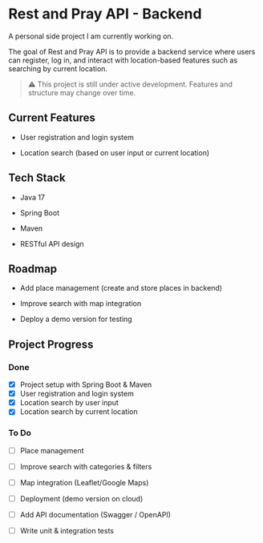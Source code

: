 # Rest and Pray API - Backend

A personal side project I am currently working on.

The goal of Rest and Pray API is to provide a backend service where users can register, log in, and interact with location-based features such as searching by current location.

>⚠️ This project is still under active development. Features and structure may change over time.


## Current Features

- User registration and login system

- Location search (based on user input or current location)

## Tech Stack

- Java 17

- Spring Boot

- Maven

- RESTful API design

## Roadmap

- Add place management (create and store places in backend)

- Improve search with map integration

- Deploy a demo version for testing


## Project Progress

### Done
- [x] Project setup with Spring Boot & Maven  
- [x] User registration and login system  
- [x] Location search by user input  
- [x] Location search by current location  

### To Do
- [ ] Place management 
- [ ] Improve search with categories & filters  
- [ ] Map integration (Leaflet/Google Maps)  
- [ ] Deployment (demo version on cloud)  
- [ ] Add API documentation (Swagger / OpenAPI)  
- [ ] Write unit & integration tests  

